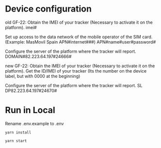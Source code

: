 # Device configuration
old GF-22:
  Obtain the IMEI of your tracker (Necessary to activate it on the platform).
  imei#

  Set up access to the data network of the mobile operator of the SIM card. (Example: MasMovil Spain APN#internet###)
  APN#name#user#password#

  Configure the server of the platform where the tracker will report.
  DOMAIN#82.223.64.197#24666#

new GF-22:
  Obtain the IMEI of your tracker (Necessary to activate it on the platform).
  Get the ID/IMEI of your tracker (Its the number on the device label, but with 0000 at the beginning)

  Configure the server of the platform where the tracker will report.
  SL DP82.223.64.197#24670#

# Run in Local
Rename .env.example to .env
```
yarn install

yarn start
```
